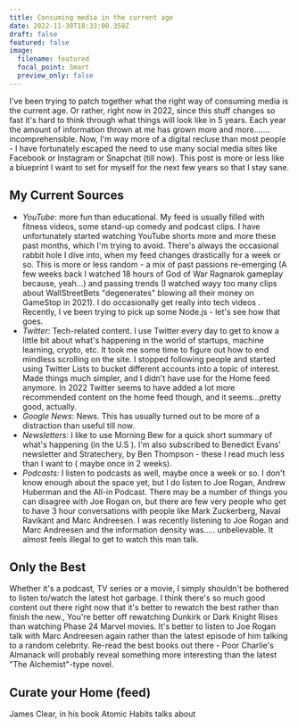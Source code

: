 ```yaml
---
title: Consuming media in the current age
date: 2022-11-30T18:33:00.358Z
draft: false
featured: false
image:
  filename: featured
  focal_point: Smart
  preview_only: false
---
```

I've been trying to patch together what the right way of consuming media is the current age. Or rather, right now in 2022, since this stuff changes so fast it's hard to think through what things will look like in 5 years. Each year the amount of information thrown at me has grown more and more....... incomprehensible. Now, I'm way more of a digital recluse than most people -  I have fortunately escaped the need to use many social media sites like Facebook or Instagram or Snapchat (till now). This post is more or less like a blueprint I want to set  for myself for the next few years so that I stay sane. 

## My Current Sources

* *YouTube*: more fun than educational. My feed is usually filled with fitness videos, some stand-up comedy and podcast clips. I have unfortunately started watching YouTube shorts more and more these past months, which I'm trying to avoid. There's always the occasional rabbit hole I dive into, when my feed changes drastically for a week or so. This is more or less random - a mix of past passions re-emerging (A few weeks back I watched 18 hours of God of War Ragnarok gameplay because, yeah...) and passing trends (I watched wayy too many clips about WallStreetBets "degenerates" blowing all their money on GameStop in 2021).  I do occasionally get really into tech videos . Recently, I ve been trying to pick up some Node.js - let's see how that goes.
* *Twitter*: Tech-related content. I use Twitter every day to get to know a little bit about what's happening in the world of startups, machine learning, crypto, etc. It took me some time to figure out how to end mindless scrolling on the site. I stopped following people and started using Twitter Lists to bucket different accounts into a topic of interest. Made things much simpler, and I didn't have use for the Home feed anymore. In 2022 Twitter seems to have added a lot more recommended content on the home feed though, and it seems...pretty good, actually.
* *Google News*: News. This has usually turned out to be more of a distraction than useful till now.
* *Newsletters:* I like to use Morning Bew for a quick short summary of what's happening (in the U.S ). I'm also subscribed to Benedict Evans' newsletter and Stratechery, by Ben Thompson - these I read much less than I want to ( maybe once in 2 weeks). 
* *Podcasts:*  I listen to podcasts as well, maybe once a week or so. I don't know enough about the space yet, but I do listen to Joe Rogan, Andrew Huberman and the All-in Podcast. There may be a number of things you can disagree with Joe Rogan on, but there are few very people who get to have 3 hour conversations with people like Mark Zuckerberg, Naval Ravikant and Marc Andreesen. I was recently listening to Joe Rogan and Marc Andreesen and the information density was..... unbelievable. It almost feels illegal to get to watch this man talk.

## **Only the Best**

Whether it's a podcast, TV series or a movie, I simply shouldn't be bothered to listen to/watch the latest hot garbage. I think there's so much good content out there right now that it's better to rewatch the best rather than finish the new., You're better off rewatching Dunkirk or Dark Knight Rises than watching Phase 24 Marvel movies. It's better to listen to Joe Rogan talk with Marc Andreesen again rather than the latest episode of him talking to a random celebrity. Re-read the best books out there - Poor Charlie's Almanack will probably reveal something more interesting than the latest "The Alchemist"-type novel.



## Curate your Home (feed)

James Clear, in his book Atomic Habits talks about